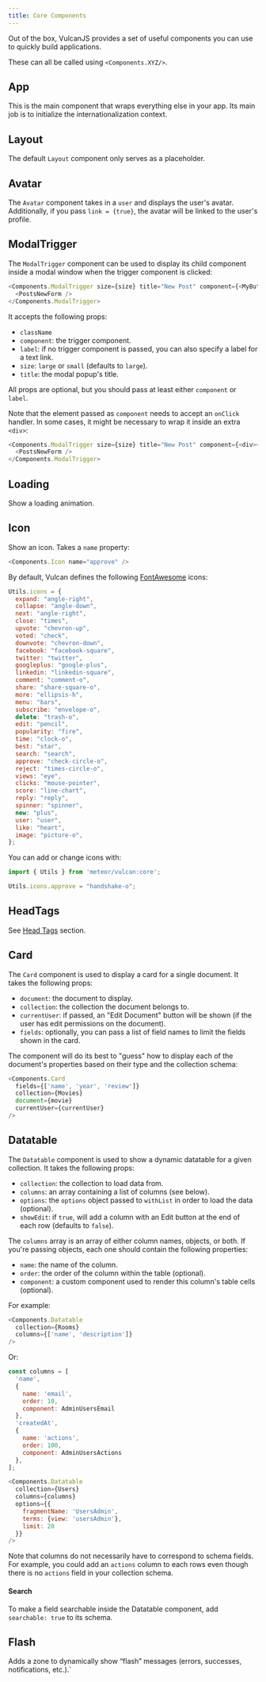 ```yaml
---
title: Core Components
---
```


Out of the box, VulcanJS provides a set of useful components you can use to quickly build applications. 

These can all be called using `<Components.XYZ/>`.

## App

This is the main component that wraps everything else in your app. Its main job is to initialize the internationalization context.

## Layout

The default `Layout` component only serves as a placeholder.

## Avatar

The `Avatar` component takes in a `user` and displays the user's avatar. Additionally, if you pass `link = {true}`, the avatar will be linked to the user's profile.

## ModalTrigger

The `ModalTrigger` component can be used to display its child component inside a modal window when the trigger component is clicked:

```js
<Components.ModalTrigger size={size} title="New Post" component={<MyButton/>}>
  <PostsNewForm />
</Components.ModalTrigger>
```

It accepts the following props:

- `className`
- `component`: the trigger component.
- `label`: if no trigger component is passed, you can also specify a label for a text link. 
- `size`: `large` or `small` (defaults to `large`). 
- `title`: the modal popup's title.

All props are optional, but you should pass at least either `component` or `label`. 

Note that the element passed as `component` needs to accept an `onClick` handler. In some cases, it might be necessary to wrap it inside an extra `<div>`:

```js
<Components.ModalTrigger size={size} title="New Post" component={<div><MyButton/></div>}>
  <PostsNewForm />
</Components.ModalTrigger>
```

## Loading

Show a loading animation.

## Icon

Show an icon. Takes a `name` property:

```js
<Components.Icon name="approve" />
```

By default, Vulcan defines the following [FontAwesome](http://fontawesome.io/icons/) icons:

```js
Utils.icons = {
  expand: "angle-right",
  collapse: "angle-down",
  next: "angle-right",
  close: "times",
  upvote: "chevron-up",
  voted: "check",
  downvote: "chevron-down",
  facebook: "facebook-square",
  twitter: "twitter",
  googleplus: "google-plus",
  linkedin: "linkedin-square",
  comment: "comment-o",
  share: "share-square-o",
  more: "ellipsis-h",
  menu: "bars",
  subscribe: "envelope-o",
  delete: "trash-o",
  edit: "pencil",
  popularity: "fire",
  time: "clock-o",
  best: "star",
  search: "search",
  approve: "check-circle-o",
  reject: "times-circle-o",
  views: "eye",
  clicks: "mouse-pointer", 
  score: "line-chart",
  reply: "reply",
  spinner: "spinner",
  new: "plus",
  user: "user",
  like: "heart",
  image: "picture-o",
};
```

You can add or change icons with:

```js
import { Utils } from 'meteor/vulcan:core';

Utils.icons.approve = "handshake-o";
```

## HeadTags

See [Head Tags](/head-tags.html) section.

## Card

The `Card` component is used to display a card for a single document. It takes the following props:

- `document`: the document to display.
- `collection`: the collection the document belongs to.
- `currentUser`: if passed, an "Edit Document" button will be shown (if the user has edit permissions on the document).
- `fields`: optionally, you can pass a list of field names to limit the fields shown in the card. 

The component will do its best to "guess" how to display each of the document's properties based on their type and the collection schema:

```js
<Components.Card 
  fields={['name', 'year', 'review']} 
  collection={Movies}
  document={movie}
  currentUser={currentUser}
/>
```

## Datatable

The `Datatable` component is used to show a dynamic datatable for a given collection. It takes the following props:

- `collection`: the collection to load data from.
- `columns`: an array containing a list of columns (see below).
- `options`: the `options` object passed to `withList` in order to load the data (optional).
- `showEdit`: if `true`, will add a column with an Edit button at the end of each row (defaults to `false`).

The `columns` array is an array of either column names, objects, or both. If you're passing objects, each one should contain the following properties:

- `name`: the name of the column.
- `order`: the order of the column within the table (optional).
- `component`: a custom component used to render this column's table cells (optional).

For example:

```js
<Components.Datatable 
  collection={Rooms} 
  columns={['name', 'description']} 
/>
```

Or:

```js
const columns = [
  'name',
  {
    name: 'email',
    order: 10,
    component: AdminUsersEmail
  },
  'createdAt',
  {
    name: 'actions',
    order: 100,
    component: AdminUsersActions
  },
];

<Components.Datatable 
  collection={Users} 
  columns={columns} 
  options={{
    fragmentName: 'UsersAdmin',
    terms: {view: 'usersAdmin'},
    limit: 20
  }}
/>
```

Note that columns do not necessarily have to correspond to schema fields. For example, you could add an `actions` column to each rows even though there is no `actions` field in your collection schema.

#### Search

To make a field searchable inside the Datatable component, add `searchable: true` to its schema. 

## Flash

Adds a zone to dynamically show “flash” messages (errors, successes, notifications, etc.).`
